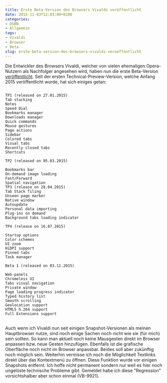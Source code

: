 ```yaml
---
title: Erste Beta-Version des Browsers Vivaldi veröffentlicht
date: 2015-11-03T12:03:00+0100
categories:
- OSBN
- Allgemein
tags:
- Vivaldi
- Browser
- Beta
slug: erste-beta-version-des-browsers-vivaldi-veroeffentlicht
---
```

Die Entwickler des Browsers Vivaldi, welcher von vielen ehemaligen Opera-Nutzern als Nachfolger angesehen wird, haben nun die erste Beta-Version [veröffentlicht](https://vivaldi.net/en-US/teamblog/66-the-first-vivaldi-beta). Seit der ersten Technical-Preview-Version, welche Anfang 2015 veröffentlicht wurde, hat sich einiges getan:

<pre class="line-numbers language-bash" style="white-space:pre-wrap;">
<code>
TP1 (released on 27.01.2015)
Tab stacking
Notes
Speed Dial
Bookmarks manager
Downloads manager
Quick commands
Mouse gestures
Page actions
Sidebar
Colored tabs
Visual tabs
Recently closed tabs
Shortcuts

TP2 (released on 05.03.2015)

Bookmarks bar
On-demand image loading
Fast/Forward
Spatial navigation
TP3 (release on 28.04.2015)
Tab Stack Tiling
Unseen page marker
Native window
Autoupdate
Personal data importing
Plug-ins on demand
Background tabs loading indicator

TP4 (release on 16.07.2015)

Startup options
Color schemes
UI zoom
HiDPI support
Pinned tabs
Task manager

Beta 1 (released on 03.11.2015)

Web-panels
Chromeless UI
Tabs visual navigation
Private window
Page loading progress indicator
Typed history list
Smooth scrolling
Geolocation support
HTML5 h.264 support
Full Extensions support
</code>
</pre>

Auch wenn ich Vivaldi nun seit einigen Snapshot-Versionen als meinen Hauptbrowser nutze, sind noch einige Sachen noch nicht wie sie (für mich) sein sollten. So kann man aktuell noch keine Mausgesten direkt im Browser anpassen bzw. neue Gesten hinzufügen. Ebenfalls ist die grafische Oberfläche noch nicht im Browser anpassbar. Beides soll aber zukünftig noch möglich sein. Weiterhin vermisse ich noch die Möglichkeit Textlinks direkt über das Kontextmenü zu öffnen. Diese Funktion wurde vor einigen Snapshots entfernt. Ich hoffe nicht permanent sondern nur weil es hier noch ungelöste technische Probleme gibt. Gemeldet habe ich diese "Regression" vorsichtshalber aber schon einmal (VB-9921).